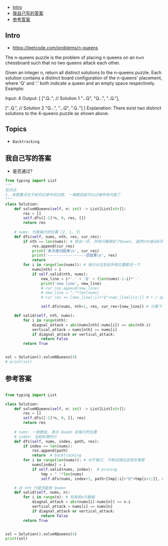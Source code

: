 - [Intro](#intro)
- [我自己写的答案](#%e6%88%91%e8%87%aa%e5%b7%b1%e5%86%99%e7%9a%84%e7%ad%94%e6%a1%88)
- [参考答案](#%e5%8f%82%e8%80%83%e7%ad%94%e6%a1%88)

## Intro

- https://leetcode.com/problems/n-queens

The n-queens puzzle is the problem of placing n queens on an n×n chessboard such that no two queens attack each other.

Given an integer n, return all distinct solutions to the n-queens puzzle.
Each solution contains a distinct board configuration of the n-queens' placement, where 'Q' and '.' both indicate a queen and an empty space respectively.
Example:

Input: 4
Output: [
 [".Q..",  // Solution 1
  "...Q",
  "Q...",
  "..Q."],

 ["..Q.",  // Solution 2
  "Q...",
  "...Q",
  ".Q.."]
]
Explanation: There exist two distinct solutions to the 4-queens puzzle as shown above.










## Topics

- `Backtracking`


## 我自己写的答案

- 是否通过?






```py
from typing import List
"""
知识点
1. 本题重点在于如何记录中间过程. 一维数组就可以记录所有内容了.
"""
class Solution:
    def solveNQueens(self, n: int) -> List[List[str]]:
        res = []
        self.dfs([-1]*n, 0, res, [])
        return res
    
    # nums: 代表每行的位置 [2, 1, 3]
    def dfs(self, nums, nth, res, cur_res):
        if nth == len(nums): # 到这一步, 所有行都放好了Queen, 虽然nth是从0开始的,但是要到计算到n-1, 因此到n再结束没毛病
            res.append(cur_res)
            print('本次递归结束\n', cur_res)
            print('-----------------总结果\n', res)
            return
        for i in range(len(nums)): # 每行从左到右所有位置都试一下
            nums[nth] = i
            if self.valid(nth, nums):
                new_line = i*'.' + 'Q' + (len(nums)-1-i)*'.'
                print('new line', new_line)
                # cur_res.append(new_line)
                # new_line = "."*len(nums)
                # cur_res += [new_line[:i]+"Q"+new_line[i+1:]] # + / append 效果一样

                self.dfs(nums, nth+1, res, cur_res+[new_line]) # 计算下一行

    def valid(self, nth, nums):
        for i in range(nth):
            diagnal_attack = abs(nums[nth]-nums[i]) == abs(nth-i)
            vertical_attack = nums[nth] == nums[i]
            if diagnal_attack or vertical_attack:
                return False
        return True


sol = Solution().solveNQueens(4) 
# print(sol)
```


## 参考答案

```py

from typing import List

class Solution:
    def solveNQueens(self, n: int) -> List[List[str]]:
        res = []
        self.dfs([-1]*n, 0, [], res)
        return res
    
    # nums: 一维数组, 表示 Queen 在每行的位置
    # index: 当前处理的行
    def dfs(self, nums, index, path, res):
        if index == len(nums):
            res.append(path)
            return  # backtracking
        for i in range(len(nums)): # 对于每行, 不断试探应该放在哪里
            nums[index] = i 
            if self.valid(nums, index):  # pruning
                tmp = "."*len(nums)
                self.dfs(nums, index+1, path+[tmp[:i]+"Q"+tmp[i+1:]], res)

    # 在 nth 行是否能放 Queen
    def valid(self, nums, n):
        for i in range(n): # 检查前n行数据
            diagnal_attack = abs(nums[i]-nums[n]) == n-i
            vertical_attack = nums[i] == nums[n]
            if diagnal_attack or vertical_attack:
                return False
        return True


sol = Solution().solveNQueens(4)
print(sol)
```